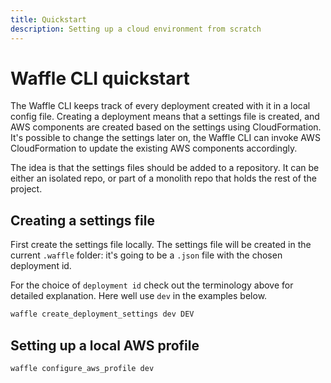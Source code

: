 ```yaml
---
title: Quickstart
description: Setting up a cloud environment from scratch
---
```


# Waffle CLI quickstart

The Waffle CLI keeps track of every deployment created with it in a local config file. Creating a deployment means that a settings file is created, and AWS components are created based on the settings using CloudFormation. It's possible to change the settings later on, the Waffle CLI can invoke AWS CloudFormation to update the existing AWS components accordingly.

The idea is that the settings files should be added to a repository. It can be either an isolated repo, or part of a monolith repo that holds the rest of the project.

## Creating a settings file

First create the settings file locally. The settings file will be created
in the current `.waffle` folder: it's going to be a `.json` file with the chosen deployment id.

For the choice of `deployment id` check out the terminology above for detailed explanation. Here well use `dev` in the examples below.

```bash
waffle create_deployment_settings dev DEV
```

## Setting up a local AWS profile

```bash
waffle configure_aws_profile dev
```
